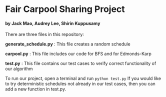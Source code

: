 # Fair Carpool Sharing Project
#### by Jack Mao, Audrey Lee, Shirin Kuppusamy

There are three files in this repository:

**generate_schedule.py** : This file creates a random schedule 


**carpool.py** : This file includes our code for BFS and for Edmonds-Karp 


**test.py** : This file contains our test cases to verify correct functionality of our algorithm 

To run our project, open a terminal and run ```python test.py``` If you would like
to try deterministic schedules not already in our test cases, then you
can add a new function in test.py.
